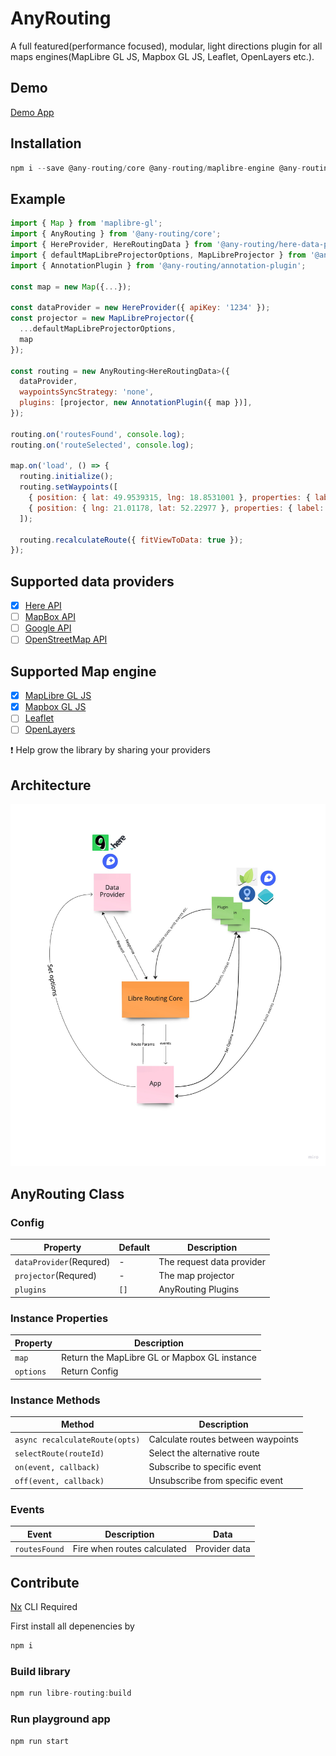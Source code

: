 # AnyRouting

A full featured(performance focused), modular, light directions plugin for all maps engines(MapLibre GL JS, Mapbox GL JS, Leaflet, OpenLayers etc.).

## Demo

[Demo App](https://marucjmar.github.io/any-routing/)

## Installation

```js
npm i --save @any-routing/core @any-routing/maplibre-engine @any-routing/annotation-plugin
```

## Example

```js
import { Map } from 'maplibre-gl';
import { AnyRouting } from '@any-routing/core';
import { HereProvider, HereRoutingData } from '@any-routing/here-data-provider';
import { defaultMapLibreProjectorOptions, MapLibreProjector } from '@any-routing/maplibre-engine';
import { AnnotationPlugin } from '@any-routing/annotation-plugin';

const map = new Map({...});

const dataProvider = new HereProvider({ apiKey: '1234' });
const projector = new MapLibreProjector({
  ...defaultMapLibreProjectorOptions,
  map
});

const routing = new AnyRouting<HereRoutingData>({
  dataProvider,
  waypointsSyncStrategy: 'none',
  plugins: [projector, new AnnotationPlugin({ map })],
});

routing.on('routesFound', console.log);
routing.on('routeSelected', console.log);

map.on('load', () => {
  routing.initialize();
  routing.setWaypoints([
    { position: { lat: 49.9539315, lng: 18.8531001 }, properties: { label: 'A' } },
    { position: { lng: 21.01178, lat: 52.22977 }, properties: { label: 'B' } },
  ]);

  routing.recalculateRoute({ fitViewToData: true });
});
```

## Supported data providers

- [x] [Here API](https://www.here.com/)
- [ ] [MapBox API](https://docs.mapbox.com/help/glossary/directions-api/)
- [ ] [Google API](https://developers.google.com/maps/documentation/directions/overview)
- [ ] [OpenStreetMap API](https://wiki.openstreetmap.org/wiki/Routing)

## Supported Map engine

- [x] [MapLibre GL JS](https://maplibre.org/maplibre-gl-js-docs/api/)
- [x] [Mapbox GL JS](https://docs.mapbox.com/mapbox-gl-js/guides/)
- [ ] [Leaflet](https://leafletjs.com/)
- [ ] [OpenLayers](https://openlayers.org/)

:exclamation: Help grow the library by sharing your providers

## Architecture

![Architecture](./readme/images/arch.jpg)

## AnyRouting Class

### Config

| Property                | Default | Description               |
| ----------------------- | ------- | ------------------------- |
| `dataProvider`(Requred) | -       | The request data provider |
| `projector`(Requred)    | -       | The map projector         |
| `plugins`               | `[]`    | AnyRouting Plugins        |

### Instance Properties

| Property  | Description                                  |
| --------- | -------------------------------------------- |
| `map`     | Return the MapLibre GL or Mapbox GL instance |
| `options` | Return Config                                |

### Instance Methods

| Method                         | Description                        |
| ------------------------------ | ---------------------------------- |
| `async recalculateRoute(opts)` | Calculate routes between waypoints |
| `selectRoute(routeId)`         | Select the alternative route       |
| `on(event, callback)`          | Subscribe to specific event        |
| `off(event, callback)`         | Unsubscribe from specific event    |

### Events

| Event         | Description                 | Data          |
| ------------- | --------------------------- | ------------- |
| `routesFound` | Fire when routes calculated | Provider data |

## Contribute

[Nx](https://nx.dev/using-nx/nx-cli) CLI Required

First install all depenencies by

```js
npm i
```

### Build library

```js
npm run libre-routing:build
```

### Run playground app

```js
npm run start
```
